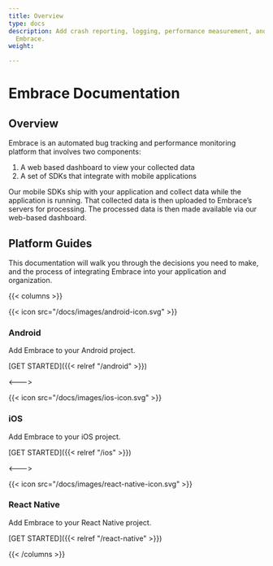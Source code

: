 ```yaml
---
title: Overview
type: docs
description: Add crash reporting, logging, performance measurement, and more with
  Embrace.
weight: 

---
```

# Embrace Documentation

## Overview

Embrace is an automated bug tracking and performance monitoring platform that involves two components:

1. A web based dashboard to view your collected data
2. A set of SDKs that integrate with mobile applications

Our mobile SDKs ship with your application and collect data while the
application is running. That collected data is then uploaded to Embrace’s
servers for processing. The processed data is then made available via our
web-based dashboard.

## Platform Guides

This documentation will walk you through the decisions you need to make, and the
process of integrating Embrace into your application and organization.

{{< columns >}}

{{< icon src="/docs/images/android-icon.svg" >}}

### **Android**

Add Embrace to your Android project.

[GET STARTED]({{< relref "/android" >}})

<--->

{{< icon src="/docs/images/ios-icon.svg" >}}

### **iOS**

Add Embrace to your iOS project.

[GET STARTED]({{< relref "/ios" >}})


<--->

{{< icon src="/docs/images/react-native-icon.svg" >}}

### **React Native**

Add Embrace to your React Native project.

[GET STARTED]({{< relref "/react-native" >}})


{{< /columns >}}